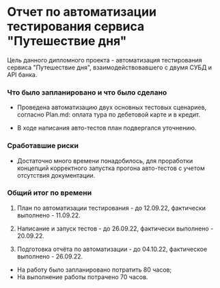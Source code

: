 # Отчет по автоматизации тестирования сервиса "Путешествие дня"

Цель данного дипломного проекта - автоматизация тестирования сервиса "Путешествие дня", взаимодействовавшего с двумя СУБД и API банка.

### Что было запланировано и что было сделано 
- Проведена автоматизацию двух основных тестовых сценариев, согласно Plan.md: оплата тура по дебетовой карте и в кредит.

- В ходе написания авто-тестов план подвергался уточнению.

### Сработавшие риски 

- Достаточно много времени понадобилось, для проработки концепций корректного запустка прогона авто-тестов с учетом отсутствия документации.

### Общий итог по времени 

1. План по автоматизации тестирования - до 12.09.22, фактически выполнено - 11.09.22.

2. Написание и запуск тестов - до 26.09.22, фактически выполнено - 20.09.22.

3. Подготовка отчёта по автоматизации - до 04.10.22, фактическое выполнено - 26.09.22.

- На работу было запланировано потратить 80 часов;
- На выполнение работы потрачено 70 часов.

